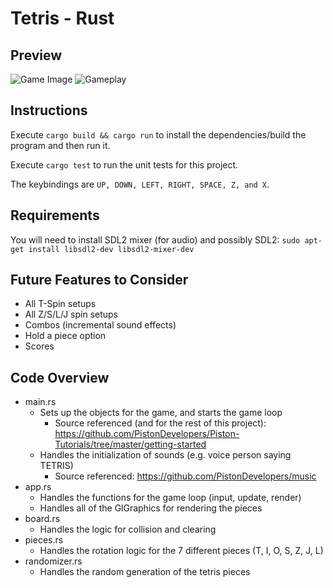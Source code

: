 # Tetris - Rust

## Preview
![Game Image](https://i.imgur.com/1MWAXAK.png)
![Gameplay](https://media.giphy.com/media/j52OZknhdrPQCievsn/giphy.gif)

## Instructions
Execute `cargo build && cargo run` to install the dependencies/build the program and then run it.

Execute `cargo test` to run the unit tests for this project.

The keybindings are `UP, DOWN, LEFT, RIGHT, SPACE, Z, and X`.

## Requirements
You will need to install SDL2 mixer (for audio) and possibly SDL2: `sudo apt-get install libsdl2-dev libsdl2-mixer-dev`

## Future Features to Consider
- All T-Spin setups
- All Z/S/L/J spin setups
- Combos (incremental sound effects)
- Hold a piece option
- Scores

## Code Overview
- main.rs
  - Sets up the objects for the game, and starts the game loop
    - Source referenced (and for the rest of this project): https://github.com/PistonDevelopers/Piston-Tutorials/tree/master/getting-started
  - Handles the initialization of sounds (e.g. voice person saying TETRIS)
    - Source referenced: https://github.com/PistonDevelopers/music
- app.rs
  - Handles the functions for the game loop (input, update, render)
  - Handles all of the GlGraphics for rendering the pieces
- board.rs
  - Handles the logic for collision and clearing
- pieces.rs
  - Handles the rotation logic for the 7 different pieces (T, I, O, S, Z, J, L)
- randomizer.rs
  - Handles the random generation of the tetris pieces
